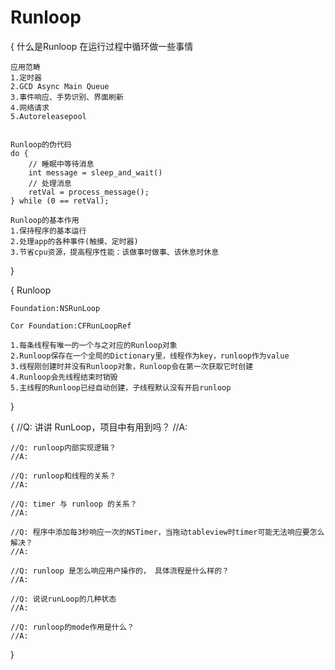 #  Runloop

{
    什么是Runloop
    在运行过程中循环做一些事情
    
    应用范畴
    1.定时器
    2.GCD Async Main Queue
    3.事件响应、手势识别、界面刷新
    4.网络请求
    5.Autoreleasepool
    
    
    Runloop的伪代码
    do {
        // 睡眠中等待消息
        int message = sleep_and_wait()
        // 处理消息
        retVal = process_message();
    } while (0 == retVal);
    
    Runloop的基本作用
    1.保持程序的基本运行
    2.处理app的各种事件(触摸、定时器)
    3.节省cpu资源，提高程序性能：该做事时做事、该休息时休息
}
    
{
    Runloop
    
    Foundation:NSRunLoop
    
    Cor Foundation:CFRunLoopRef
    
    1.每条线程有唯一的一个与之对应的Runloop对象
    2.Runloop保存在一个全局的Dictionary里，线程作为key，runloop作为value
    3.线程刚创建时并没有Runloop对象，Runloop会在第一次获取它时创建
    4.Runloop会先线程结束时销毁
    5.主线程的Runloop已经自动创建，子线程默认没有开启runloop
    
}

{
    //Q: 讲讲 RunLoop，项目中有用到吗？
    //A: 
    
    //Q: runloop内部实现逻辑？
    //A: 
    
    //Q: runloop和线程的关系？
    //A: 
    
    //Q: timer 与 runloop 的关系？
    //A: 
    
    //Q: 程序中添加每3秒响应一次的NSTimer，当拖动tableview时timer可能无法响应要怎么解决？
    //A: 
    
    //Q: runloop 是怎么响应用户操作的， 具体流程是什么样的？
    //A: 
    
    //Q: 说说runLoop的几种状态
    //A: 
    
    //Q: runloop的mode作用是什么？
    //A: 
}
